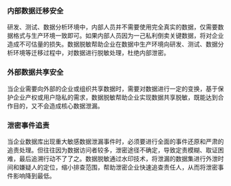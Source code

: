 ### 内部数据迁移安全
研发、测试、数据分析环境中，内部人员并不需要使用完全真实的数据，仅需要数据格式与生产环境一致即可。如果内部人员因为一己私利倒卖关键数据，将对企业造成不可估量的损失。数据脱敏帮助企业在数据中生产环境向研发、测试、数据分析环境等迁移过程中，对数据进行脱敏处理，杜绝内部泄密。

### 外部数据共享安全
当企业需要向外部的企业或组织共享数据时，需要对数据进行一定的变换，基于保护企业产权或用户隐私的需求，数据脱敏帮助企业实现数据共享脱敏，既能达到合作目的，又不会造成核心数据泄漏。

### 泄密事件追责
当企业数据库出现重大敏感数据泄漏事件时，必须要进行全面的事件还原和严肃的追责处理。但往往因为数据访问者较多，泄密途径不确定，导致定责模糊、取证困难，最后追溯行动不了了之。数据脱敏通过水印技术，将泄漏的数据集进行外泄时间和嫌疑人的定位，缩小排查范围，帮助泄密企业快速追查责任人，从而将泄密事件影响降到最低。

